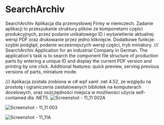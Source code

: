 # SearchArchiv
SearchArchiv Aplikacja dla przemysłowej Firmy w niemczech. Zadanie aplikacji to przeszukanie struktury plików ze komponetami części produkcyjnych,
przez podanie unikatowego ID i wyświetlenie aktualnej wersji PDF oraz drukowanie przez jedno kliknięcie. Dodatkowe funkcje: szybki podgląd,
podanie wcześniejszych wersji części, tryb miniatury. 
/// 
SearchArchiv Application for an industrial Company in German. The application's task is to search the component file structure of production parts 
by entering a unique ID and display the current PDF version and printing by one click.
Additional features: quick preview, serving previous versions of parts, miniature mode.

///
Aplikacja została zrobiona w c# wpf xaml .net 4.52, ze względu na prostotę i ograniczenia zaistalowanych bibliotek na komputerach docelowych,
oraz oszczędności miejsca w możliwości użycia self-contained dla .NET5.
![Screenshot - 11_11 002A](https://user-images.githubusercontent.com/55595642/141352161-95e9ca75-1afc-41ff-b79d-a17abd5e8484.png)

![Screenshot - 11_11 003](https://user-images.githubusercontent.com/55595642/141351919-e5854b79-599f-4c34-923d-68bee304cba3.png)

![Screenshot - 11_11A](https://user-images.githubusercontent.com/55595642/141352172-06045f37-0f1a-451d-9cc3-f29befe27c24.png)
